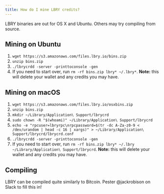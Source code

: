 ```yaml
---
title: How do I mine LBRY credits?
---
```


LBRY binaries are out for OS X and Ubuntu. Others may try compiling from source.

## Mining on Ubuntu

1. `wget https://s3.amazonaws.com/files.lbry.io/bins.zip`
1. `unzip bins.zip`
1. `./lbrycrdd -server -printtoconsole -gen`
1. If you need to start over, run `rm -rf bins.zip lbry* ~/.lbry*`. **Note:** this will delete your wallet and any credits you may have.

## Mining on macOS

1. `wget https://s3.amazonaws.com/files.lbry.io/osxbins.zip`
1. `unzip bins.zip`
1. `mkdir ~/Library/Application\ Support/lbrycrd`
1. `sudo chown -R "$(whoami)" ~/Library/Application\ Support/lbrycrd`
1. `echo -e "rpcuser=lbryrpc\nrpcpassword=$(tr -dc A-Za-z0-9 < /dev/urandom | head -c 16 | xargs)" > ~/Library/Application\ Support/lbrycrd/lbrycrd.conf`
1. `./lbrycrdd -server -printtoconsole -gen`
1. If you need to start over, run `rm -rf bins.zip lbry* ~/.lbry ~/Library/Application\ Support/lbrycrd`. **Note:** this will delete your
   wallet and any credits you may have.

## Compiling

LBRY can be compiled quite similarly to Bitcoin. Pester @jackrobison on Slack to fill this in!
